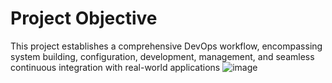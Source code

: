 # Project Objective
This project establishes a comprehensive DevOps workflow, encompassing system building, configuration, development, management, and seamless continuous integration with real-world applications
![image](https://github.com/Trourest186/Devops-Project/assets/74035725/1e508538-d761-46a0-8872-eaed1ea03b19)

